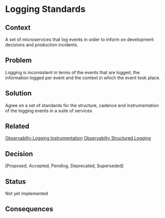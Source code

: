 # Logging Standards

## Context
A set of microservices that log events in order to inform on development decisions and production incidents.

## Problem
Logging is inconsistent in terms of the events that are logged, the information logged per event and the context 
in which the event took place. 

## Solution
Agree on a set of standards for the structure, cadence and instrumentation of the logging events in a suite of services

## Related
[Observabilty Logging Instrumentation](instrumentation/intrumentation.md)
[Observabilty Structured Logging](structured-logging.md)

## Decision
[Proposed, Accepted, Pending, Deprecated, Superseded]

## Status
Not yet implemented

## Consequences
